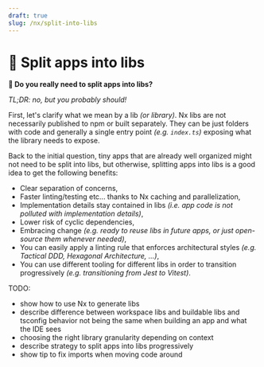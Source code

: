 ```yaml
---
draft: true
slug: /nx/split-into-libs
---
```


# 🚧 Split apps into libs

**🤔 Do you really need to split apps into libs?**

_TL;DR: no, but you probably should!_

First, let's clarify what we mean by a lib _(or library)_.
Nx libs are not necessarily published to npm or built separately.
They can be just folders with code and generally a single entry point _(e.g. `index.ts`)_ exposing what the library needs to expose.

Back to the initial question, tiny apps that are already well organized might not need to be split into libs, but otherwise, splitting apps into libs is a good idea to get the following benefits:

- Clear separation of concerns,
- Faster linting/testing etc... thanks to Nx caching and parallelization,
- Implementation details stay contained in libs _(i.e. app code is not polluted with implementation details)_,
- Lower risk of cyclic dependencies,
- Embracing change _(e.g. ready to reuse libs in future apps, or just open-source them whenever needed)_,
- You can easily apply a linting rule that enforces architectural styles _(e.g. Tactical DDD, Hexagonal Architecture, ...)_,
- You can use different tooling for different libs in order to transition progressively _(e.g. transitioning from Jest to Vitest)_.

TODO:

- show how to use Nx to generate libs
- describe difference between workspace libs and buildable libs and tsconfig behavior not being the same when building an app and what the IDE sees
- choosing the right library granularity depending on context
- describe strategy to split apps into libs progressively
- show tip to fix imports when moving code around
